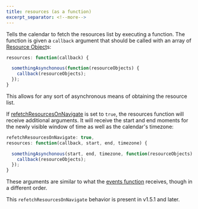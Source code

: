 ```yaml
---
title: resources (as a function)
excerpt_separator: <!--more-->
---
```


Tells the calendar to fetch the resources list by executing a function.<!--more--> The function is given a `callback` argument that should be called with an array of [Resource Object](resource-object)s:

```js
resources: function(callback) {

  somethingAsynchonous(function(resourceObjects) {
    callback(resourceObjects);
  });
}
```

This allows for any sort of asynchronous means of obtaining the resource list.

If [refetchResourcesOnNavigate](refetchResourcesOnNavigate) is set to `true`, the resources function will receive additional arguments. It will receive the start and end moments for the newly visible window of time as well as the calendar's timezone:

```js
refetchResourcesOnNavigate: true,
resources: function(callback, start, end, timezone) {

  somethingAsynchonous(start, end, timezone, function(resourceObjects) {
    callback(resourceObjects);
  });
}
```

These arguments are similar to what the [events function](events-function) receives, though in a different order.

This `refetchResourcesOnNavigate` behavior is present in v1.5.1 and later.
